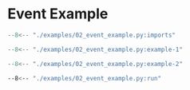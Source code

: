 # Event Example

```py linenums="1"
--8<-- "./examples/02_event_example.py:imports"
```



```py linenums="1"
--8<-- "./examples/02_event_example.py:example-1"
```


```py linenums="1"
--8<-- "./examples/02_event_example.py:example-2"
```


```bash
--8<-- "./examples/02_event_example.py:run"
```